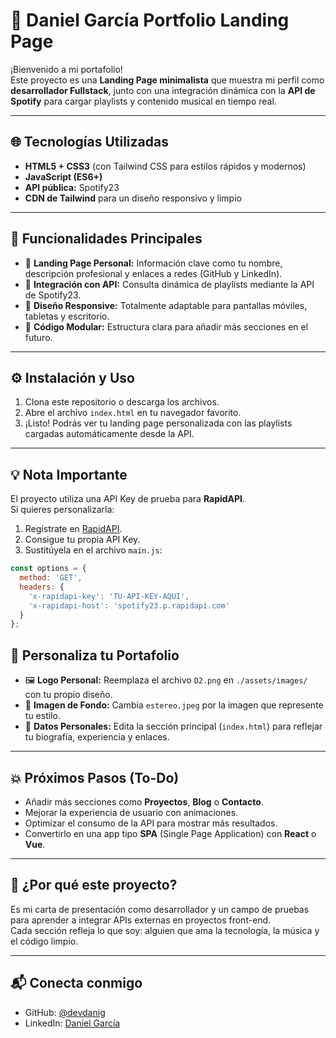 # 🍷 Daniel García Portfolio Landing Page

¡Bienvenido a mi portafolio!  
Este proyecto es una **Landing Page minimalista** que muestra mi perfil como **desarrollador Fullstack**, junto con una integración dinámica con la **API de Spotify** para cargar playlists y contenido musical en tiempo real.

---

## 🌐 Tecnologías Utilizadas

- **HTML5 + CSS3** (con Tailwind CSS para estilos rápidos y modernos)
- **JavaScript (ES6+)**
- **API pública:** Spotify23
- **CDN de Tailwind** para un diseño responsivo y limpio

---

## 🚀 Funcionalidades Principales

- 🎨 **Landing Page Personal:** Información clave como tu nombre, descripción profesional y enlaces a redes (GitHub y LinkedIn).
- 🎵 **Integración con API:** Consulta dinámica de playlists mediante la API de Spotify23.
- 📱 **Diseño Responsive:** Totalmente adaptable para pantallas móviles, tabletas y escritorio.
- 🔗 **Código Modular:** Estructura clara para añadir más secciones en el futuro.

---

## ⚙️ Instalación y Uso

1. Clona este repositorio o descarga los archivos.
2. Abre el archivo `index.html` en tu navegador favorito.
3. ¡Listo! Podrás ver tu landing page personalizada con las playlists cargadas automáticamente desde la API.

---

## 💡 Nota Importante

El proyecto utiliza una API Key de prueba para **RapidAPI**.  
Si quieres personalizarla:

1. Regístrate en [RapidAPI](https://rapidapi.com/).
2. Consigue tu propia API Key.
3. Sustitúyela en el archivo `main.js`:

```javascript
const options = {
  method: 'GET',
  headers: {
    'x-rapidapi-key': 'TU-API-KEY-AQUI',
    'x-rapidapi-host': 'spotify23.p.rapidapi.com'
  }
};
```

## 🧩 Personaliza tu Portafolio

- 🖼 **Logo Personal:** Reemplaza el archivo `D2.png` en `./assets/images/` con tu propio diseño.
- 🌌 **Imagen de Fondo:** Cambia `estereo.jpeg` por la imagen que represente tu estilo.
- 📄 **Datos Personales:** Edita la sección principal (`index.html`) para reflejar tu biografía, experiencia y enlaces.

---

## 💥 Próximos Pasos (To-Do)

- Añadir más secciones como **Proyectos**, **Blog** o **Contacto**.
- Mejorar la experiencia de usuario con animaciones.
- Optimizar el consumo de la API para mostrar más resultados.
- Convertirlo en una app tipo **SPA** (Single Page Application) con **React** o **Vue**.

---

## 🧠 ¿Por qué este proyecto?

Es mi carta de presentación como desarrollador y un campo de pruebas para aprender a integrar APIs externas en proyectos front-end.  
Cada sección refleja lo que soy: alguien que ama la tecnología, la música y el código limpio.

---

## 📬 Conecta conmigo

- GitHub: [@devdanig](https://github.com/devdanig)
- LinkedIn: [Daniel García](https://www.linkedin.com/in/daniel-garcia/)
